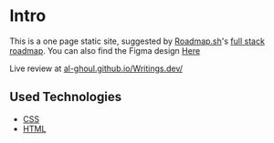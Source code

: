 # Intro

This is a one page static site,
suggested by [Roadmap.sh](https://roadmap.sh/)'s [full stack roadmap](https://roadmap.sh/full-stack).
You can also find the Figma design [Here](https://www.figma.com/file/nh0V05z3NB87ue9v5PcO3R/writings.dev?type=design&node-id=0%3A1&t=2iQplaIojU3ydAfW-1)

Live review at [al-ghoul.github.io/Writings.dev/](https://al-ghoul.github.io/Writings.dev/)

## Used Technologies

- [CSS](https://developer.mozilla.org/en-US/docs/Web/CSS)
- [HTML](https://developer.mozilla.org/en-US/docs/Web/HTML)
